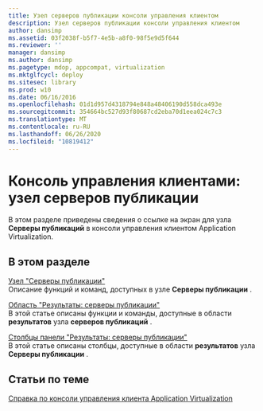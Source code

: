 ```yaml
---
title: Узел серверов публикации консоли управления клиентом
description: Узел серверов публикации консоли управления клиентом
author: dansimp
ms.assetid: 03f2038f-b5f7-4e5b-a8f0-98f5e9d5f644
ms.reviewer: ''
manager: dansimp
ms.author: dansimp
ms.pagetype: mdop, appcompat, virtualization
ms.mktglfcycl: deploy
ms.sitesec: library
ms.prod: w10
ms.date: 06/16/2016
ms.openlocfilehash: 01d1d957d4318794e848a48406190d558dca493e
ms.sourcegitcommit: 354664bc527d93f80687cd2eba70d1eea024c7c3
ms.translationtype: MT
ms.contentlocale: ru-RU
ms.lasthandoff: 06/26/2020
ms.locfileid: "10819412"
---
```

# Консоль управления клиентами: узел серверов публикации


В этом разделе приведены сведения о ссылке на экран для узла **Серверы публикаций** в консоли управления клиентом Application Virtualization.

## В этом разделе


<a href="" id="publishing-servers-node"></a>[Узел "Серверы публикации"](publishing-servers-node.md)  
Описание функций и команд, доступных в узле **Серверы публикации** .

<a href="" id="publishing-servers-results-pane"></a>[Область "Результаты: серверы публикации"](publishing-servers-results-pane.md)  
В этой статье описаны функции и команды, доступные в области **результатов** узла **серверов публикаций** .

<a href="" id="publishing-servers-results-pane-columns"></a>[Столбцы панели "Результаты: серверы публикации"](publishing-servers-results-pane-columns.md)  
В этой статье описаны столбцы, доступные в области **результатов** узла **Серверы публикации** .

## Статьи по теме


[Справка по консоли управления клиента Application Virtualization](application-virtualization-client-management-console-reference.md)

 

 





